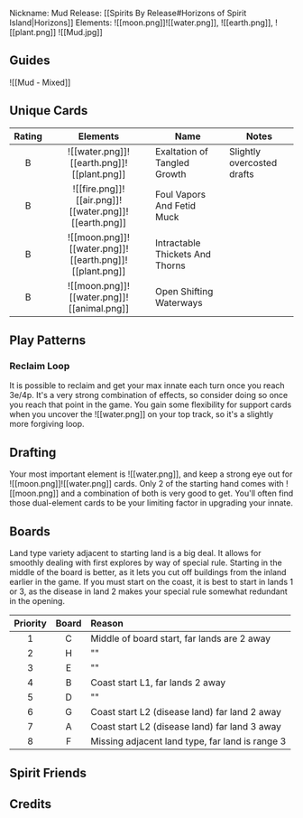Nickname: Mud
Release: [[Spirits By Release#Horizons of Spirit Island|Horizons]]
Elements: ![[moon.png]]![[water.png]], ![[earth.png]], ![[plant.png]]
![[Mud.jpg]]
## Guides

![[Mud - Mixed]]

## Unique Cards

| Rating |                        Elements                         | Name                            | Notes                      |
| :----: | :-----------------------------------------------------: | ------------------------------- | -------------------------- |
|   B    |       ![[water.png]]![[earth.png]]![[plant.png]]        | Exaltation of Tangled Growth    | Slightly overcosted drafts |
|   B    |  ![[fire.png]]![[air.png]]![[water.png]]![[earth.png]]  | Foul Vapors And Fetid Muck      |                            |
|   B    | ![[moon.png]]![[water.png]]![[earth.png]]![[plant.png]] | Intractable Thickets And Thorns |                            |
|   B    |       ![[moon.png]]![[water.png]]![[animal.png]]        | Open Shifting Waterways         |                            |

## Play Patterns

### Reclaim Loop
It is possible to reclaim and get your max innate each turn once you reach 3e/4p. It's a very strong combination of effects, so consider doing so once you reach that point in the game. You gain some flexibility for support cards when you uncover the ![[water.png]] on your top track, so it's a slightly more forgiving loop.

## Drafting
Your most important element is ![[water.png]], and keep a strong eye out for ![[moon.png]]![[water.png]] cards. Only 2 of the starting hand comes with ![[moon.png]] and a combination of both is very good to get. You'll often find those dual-element cards to be your limiting factor in upgrading your innate.

## Boards
Land type variety adjacent to starting land is a big deal. It allows for smoothly dealing with first explores by way of special rule. Starting in the middle of the board is better, as it lets you cut off buildings from the inland earlier in the game. If you must start on the coast, it is best to start in lands 1 or 3, as the disease in land 2 makes your special rule somewhat redundant in the opening.

| Priority | Board | Reason                                          |
| :------: | :---: | :---------------------------------------------- |
|    1     |   C   | Middle of board start, far lands are 2 away     |
|    2     |   H   | ""                                              |
|    3     |   E   | ""                                              |
|    4     |   B   | Coast start L1, far lands 2 away                |
|    5     |   D   | ""                                              |
|    6     |   G   | Coast start L2 (disease land) far land 2 away   |
|    7     |   A   | Coast start L2 (disease land) far land 3 away   |
|    8     |   F   | Missing adjacent land type, far land is range 3 |


## Spirit Friends




Credits
- 